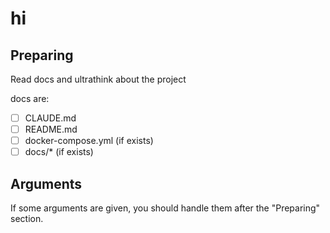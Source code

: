 # hi

## Preparing
Read docs and ultrathink about the project

docs are:
- [ ] CLAUDE.md
- [ ] README.md
- [ ] docker-compose.yml (if exists)
- [ ] docs/* (if exists)

## Arguments
If some arguments are given, you should handle them after the "Preparing" section.

